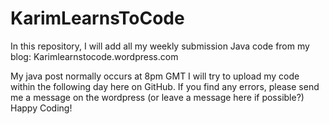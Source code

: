 # KarimLearnsToCode

In this repository, I will add all my weekly submission Java code from my blog: Karimlearnstocode.wordpress.com

My java post normally occurs at 8pm GMT
I will try to upload my code within the following day here on GitHub. 
If you find any errors, please send me a message on the wordpress (or leave a message here if possible?)
Happy Coding!
